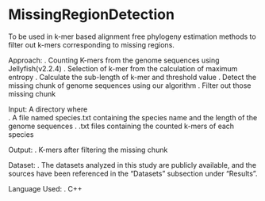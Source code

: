 # MissingRegionDetection
To be used in k-mer based alignment free phylogeny estimation methods to filter out k-mers corresponding to missing regions.

Approach:
. Counting K-mers from the genome sequences using Jellyfish(v2.2.4)
. Selection of k-mer from the calculation of maximum entropy
. Calculate the sub-length of k-mer and threshold value
. Detect the missing chunk of genome sequences using our algorithm
. Filter out those missing chunk

Input:
  A directory where  
. A file named species.txt containing the species name and the length of the genome sequences 
. .txt files containing the counted k-mers of each species 

Output:
. K-mers after filtering the missing chunk

Dataset:
. The datasets analyzed in this study are publicly available, and the sources have been referenced in the “Datasets” subsection under “Results”.

Language Used:
. C++

